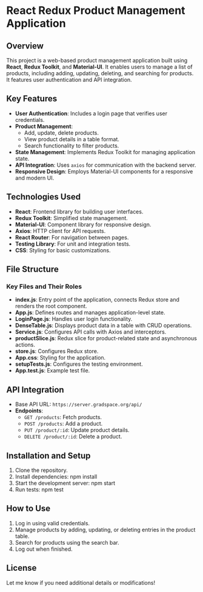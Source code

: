 <!--
 * @Author: Deng nelsondeng0701@gmail.com
 * @Date: 2024-11-17 20:41:33
 * @LastEditors: Deng nelsondeng0701@gmail.com
 * @LastEditTime: 2024-12-19 17:05:28
 * @FilePath: /react/my-app/README.md
 * @Description: 这是默认设置,请设置`customMade`, 打开koroFileHeader查看配置 进行设置: https://github.com/OBKoro1/koro1FileHeader/wiki/%E9%85%8D%E7%BD%AE
-->
# React Redux Product Management Application

## Overview
This project is a web-based product management application built using **React**, **Redux Toolkit**, and **Material-UI**. It enables users to manage a list of products, including adding, updating, deleting, and searching for products. It features user authentication and API integration.

## Key Features
- **User Authentication**: Includes a login page that verifies user credentials.
- **Product Management**:
  - Add, update, delete products.
  - View product details in a table format.
  - Search functionality to filter products.
- **State Management**: Implements Redux Toolkit for managing application state.
- **API Integration**: Uses `axios` for communication with the backend server.
- **Responsive Design**: Employs Material-UI components for a responsive and modern UI.

## Technologies Used
- **React**: Frontend library for building user interfaces.
- **Redux Toolkit**: Simplified state management.
- **Material-UI**: Component library for responsive design.
- **Axios**: HTTP client for API requests.
- **React Router**: For navigation between pages.
- **Testing Library**: For unit and integration tests.
- **CSS**: Styling for basic customizations.

## File Structure
### Key Files and Their Roles
- **index.js**: Entry point of the application, connects Redux store and renders the root component.
- **App.js**: Defines routes and manages application-level state.
- **LoginPage.js**: Handles user login functionality.
- **DenseTable.js**: Displays product data in a table with CRUD operations.
- **Service.js**: Configures API calls with Axios and interceptors.
- **productSlice.js**: Redux slice for product-related state and asynchronous actions.
- **store.js**: Configures Redux store.
- **App.css**: Styling for the application.
- **setupTests.js**: Configures the testing environment.
- **App.test.js**: Example test file.

## API Integration
- Base API URL: `https://server.gradspace.org/api/`
- **Endpoints**:
  - `GET /products`: Fetch products.
  - `POST /products`: Add a product.
  - `PUT /product/:id`: Update product details.
  - `DELETE /product/:id`: Delete a product.

## Installation and Setup
1. Clone the repository.
2. Install dependencies:  npm install
3. Start the development server: npm start
4. Run tests:  npm test

## How to Use
1. Log in using valid credentials.
2. Manage products by adding, updating, or deleting entries in the product table.
3. Search for products using the search bar.
4. Log out when finished.


## License

Let me know if you need additional details or modifications!
